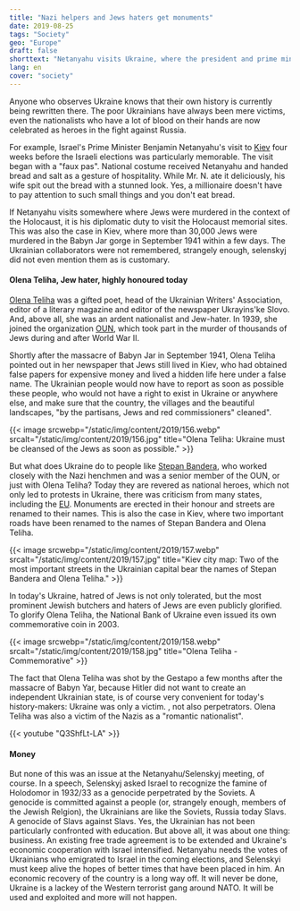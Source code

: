 ```yaml
---
title: "Nazi helpers and Jews haters get monuments"
date: 2019-08-25
tags: "Society"
geo: "Europe"
draft: false
shorttext: "Netanyahu visits Ukraine, where the president and prime minister are Jewish. They attribute the Holocaust only to others."
lang: en
cover: "society"
---
```


Anyone who observes Ukraine knows that their own history is currently being rewritten there. The poor Ukrainians have always been mere victims, even the nationalists who have a lot of blood on their hands are now celebrated as heroes in the fight against Russia. 

For example, Israel's Prime Minister Benjamin Netanyahu's visit to [Kiev](https://www.ynetnews.com/articles/0,7340,L-5571794,00.html "Ukrainains irate as Sara Netanyahu throws bread on floor during Kiev welcome") four weeks before the Israeli elections was particularly memorable. The visit began with a "faux pas". National costume received Netanyahu and handed bread and salt as a gesture of hospitality. While Mr. N. ate it deliciously, his wife spit out the bread with a stunned look. Yes, a millionaire doesn't have to pay attention to such small things and you don't eat bread. 

If Netanyahu visits somewhere where Jews were murdered in the context of the Holocaust, it is his diplomatic duty to visit the Holocaust memorial sites. This was also the case in Kiev, where more than 30,000 Jews were murdered in the Babyn Jar gorge in September 1941 within a few days. The Ukrainian collaborators were not remembered, strangely enough, selenskyj did not even mention them as is customary. 

#### Olena Teliha, Jew hater, highly honoured today

[Olena Teliha](https://www.thejc.com/news/news-features/ukraine-s-leader-in-the-%EF%AC%81ght-against-jew-hate-bends-holocaust-history-1.434037 "Ukraine’s leader in the ﬁght against Jew-hate bends Holocaust history") was a gifted poet, head of the Ukrainian Writers' Association, editor of a literary magazine and editor of the newspaper Ukrayins'ke Slovo. And, above all, she was an ardent nationalist and Jew-hater. In 1939, she joined the organization [OUN](http://www.encyclopediaofukraine.com/display.asp?AddButton=pages\O\R\OrganizationofUkrainianNationalists.htm "Organization of Ukrainian Nationalists"), which took part in the murder of thousands of Jews during and after World War II.

Shortly after the massacre of Babyn Jar in September 1941, Olena Teliha pointed out in her newspaper that Jews still lived in Kiev, who had obtained false papers for expensive money and lived a hidden life here under a false name. The Ukrainian people would now have to report as soon as possible these people, who would not have a right to exist in Ukraine or anywhere else, and make sure that the country, the villages and the beautiful landscapes, "by the partisans, Jews and red commissioners" cleaned".

{{< image srcwebp="/static/img/content/2019/156.webp" srcalt="/static/img/content/2019/156.jpg" title="Olena Teliha: Ukraine must be cleansed of the Jews as soon as possible." >}}

But what does Ukraine do to people like [Stepan Bandera](https://en.wikipedia.org/wiki/Stepan_Bandera "Stepan Bandera"), who worked closely with the Nazi henchmen and was a senior member of the OUN, or just with Olena Teliha? Today they are revered as national heroes, which not only led to protests in Ukraine, there was criticism from many states, including the [EU](http://www.europarl.europa.eu/sides/getDoc.do?pubRef=-//EP//TEXT+MOTION+P7-RC-2010-0116+0+DOC+XML+V0//EN "JOINT MOTION FOR A RESOLUTION"). Monuments are erected in their honour and streets are renamed to their names. This is also the case in Kiev, where two important roads have been renamed to the names of Stepan Bandera and Olena Teliha.

{{< image srcwebp="/static/img/content/2019/157.webp" srcalt="/static/img/content/2019/157.jpg" title="Kiev city map: Two of the most important streets in the Ukrainian capital bear the names of Stepan Bandera and Olena Teliha." >}}

In today's Ukraine, hatred of Jews is not only tolerated, but the most prominent Jewish butchers and haters of Jews are even publicly glorified. To glorify Olena Teliha, the National Bank of Ukraine even issued its own commemorative coin in 2003.

{{< image srcwebp="/static/img/content/2019/158.webp" srcalt="/static/img/content/2019/158.jpg" title="Olena Teliha - Commemorative" >}}

The fact that Olena Teliha was shot by the Gestapo a few months after the massacre of Babyn Yar, because Hitler did not want to create an independent Ukrainian state, is of course very convenient for today's history-makers: Ukraine was only a victim. , not also perpetrators. Olena Teliha was also a victim of the Nazis as a "romantic nationalist".

{{< youtube "Q3ShfLt-LA" >}}

#### Money

But none of this was an issue at the Netanyahu/Selenskyj meeting, of course. In a speech, Selenskyj asked Israel to recognize the famine of Holodomor in 1932/33 as a genocide perpetrated by the Soviets. A genocide is committed against a people (or, strangely enough, members of the Jewish Relgion), the Ukrainians are like the Soviets, Russia today Slavs. A genocide of Slavs against Slavs. Yes, the Ukrainian has not been particularly confronted with education. But above all, it was about one thing: business. An existing free trade agreement is to be extended and Ukraine's economic cooperation with Israel intensified. Netanyahu needs the votes of Ukrainians who emigrated to Israel in the coming elections, and Selenskyi must keep alive the hopes of better times that have been placed in him. An economic recovery of the country is a long way off. It will never be done, Ukraine is a lackey of the Western terrorist gang around NATO. It will be used and exploited and more will not happen.  
